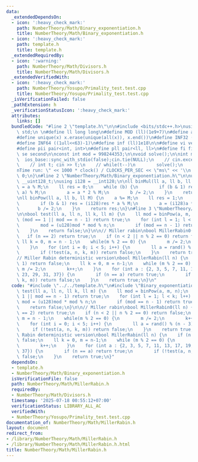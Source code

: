 ```yaml
---
data:
  _extendedDependsOn:
  - icon: ':heavy_check_mark:'
    path: NumberTheory/Math/Binary_exponentiation.h
    title: NumberTheory/Math/Binary_exponentiation.h
  - icon: ':heavy_check_mark:'
    path: template.h
    title: template.h
  _extendedRequiredBy:
  - icon: ':warning:'
    path: NumberTheory/Math/Divisors.h
    title: NumberTheory/Math/Divisors.h
  _extendedVerifiedWith:
  - icon: ':heavy_check_mark:'
    path: NumberTheory/Yosupo/Primality_test.test.cpp
    title: NumberTheory/Yosupo/Primality_test.test.cpp
  _isVerificationFailed: false
  _pathExtension: h
  _verificationStatusIcon: ':heavy_check_mark:'
  attributes:
    links: []
  bundledCode: "#line 2 \"template.h\"\n\n#include <bits/stdc++.h>\nusing namespace\
    \ std;\n \n#define ll long long\n#define MOD (ll)(1e9+7)\n#define all(x) (x).begin(),(x).end()\n\
    #define unique(x) x.erase(unique(all(x)), x.end())\n#define INF32 ((1ull<<31)-1)\n\
    #define INF64 ((1ull<<63)-1)\n#define inf (ll)1e18\n\n#define vi vector<int>\n\
    #define pii pair<int, int>\n#define pll pair<ll, ll>\n#define fi first\n#define\
    \ se second\n\nconst int mod = 998244353;\n\nvoid solve();\n\nint main(){\n  \
    \  ios_base::sync_with_stdio(false);cin.tie(NULL);\n    // cin.exceptions(cin.failbit);\n\
    \    // int t; cin >> t;\n    // while(t--)\n        solve();\n    cerr << \"\\\
    nTime run: \" << 1000 * clock() / CLOCKS_PER_SEC << \"ms\" << '\\n';\n    return\
    \ 0;\n}\n#line 2 \"NumberTheory/Math/Binary_exponentiation.h\"\n\nusing u128 =\
    \ __uint128_t;\nusing i128 = __int128;\n\nll binMul(ll a, ll b, ll M) {\n    a\
    \ = a % M;\n    ll res = 0;\n    while (b) {\n        if (b & 1) res = (res +\
    \ a) % M;\n        a = a * 2 % M;\n        b /= 2;\n    }\n    return res;\n}\n\
    \nll binPow(ll a, ll b, ll M) {\n    a %= M;\n    ll res = 1;\n    while (b) {\n\
    \        if (b & 1) res = (i128)res * a % M;\n        a = (i128)a * a % M;\n \
    \       b /= 2;\n    }\n    return res;\n}\n#line 3 \"NumberTheory/Math/MillerRabin.h\"\
    \n\nbool test(ll a, ll n, ll k, ll m) {\n    ll mod = binPow(a, m, n);\n    if\
    \ (mod == 1 || mod == n - 1) return true;\n    for (int l = 1; l < k; l++) {\n\
    \        mod = (u128)mod * mod % n;\n        if (mod == n - 1) return true;\n\
    \    }\n    return false;\n}\n\n// Miller rabin\nbool MillerRabin0(ll n) {\n \
    \   if (n == 2) return true;\n    if (n < 2 || n % 2 == 0) return false;\n   \
    \ ll k = 0, m = n - 1;\n    while(m % 2 == 0) {\n        m /= 2;\n        k++;\n\
    \    }\n    for (int i = 0; i < 5; i++) {\n        ll a = rand() % (n - 3) + 2;\n\
    \        if (!test(a, n, k, m)) return false;\n    }\n    return true;\n}\n\n\
    // Miller Rabin deterministic version\nbool MillerRabin(ll n) {\n    if (n <=\
    \ 1) return false;\n    ll k = 0, m = n-1;\n    while (m % 2 == 0) {\n       \
    \ m /= 2;\n        k++;\n    }\n    for (int a : {2, 3, 5, 7, 11, 13, 17, 19,\
    \ 23, 29, 31, 37}) {\n        if (n == a) return true;\n        if (!test(a, n,\
    \ k, m)) return false;\n    }\n    return true;\n}\n"
  code: "#include \"../../template.h\"\n#include \"Binary_exponentiation.h\"\n\nbool\
    \ test(ll a, ll n, ll k, ll m) {\n    ll mod = binPow(a, m, n);\n    if (mod ==\
    \ 1 || mod == n - 1) return true;\n    for (int l = 1; l < k; l++) {\n       \
    \ mod = (u128)mod * mod % n;\n        if (mod == n - 1) return true;\n    }\n\
    \    return false;\n}\n\n// Miller rabin\nbool MillerRabin0(ll n) {\n    if (n\
    \ == 2) return true;\n    if (n < 2 || n % 2 == 0) return false;\n    ll k = 0,\
    \ m = n - 1;\n    while(m % 2 == 0) {\n        m /= 2;\n        k++;\n    }\n\
    \    for (int i = 0; i < 5; i++) {\n        ll a = rand() % (n - 3) + 2;\n   \
    \     if (!test(a, n, k, m)) return false;\n    }\n    return true;\n}\n\n// Miller\
    \ Rabin deterministic version\nbool MillerRabin(ll n) {\n    if (n <= 1) return\
    \ false;\n    ll k = 0, m = n-1;\n    while (m % 2 == 0) {\n        m /= 2;\n\
    \        k++;\n    }\n    for (int a : {2, 3, 5, 7, 11, 13, 17, 19, 23, 29, 31,\
    \ 37}) {\n        if (n == a) return true;\n        if (!test(a, n, k, m)) return\
    \ false;\n    }\n    return true;\n}"
  dependsOn:
  - template.h
  - NumberTheory/Math/Binary_exponentiation.h
  isVerificationFile: false
  path: NumberTheory/Math/MillerRabin.h
  requiredBy:
  - NumberTheory/Math/Divisors.h
  timestamp: '2025-07-18 00:55:12+07:00'
  verificationStatus: LIBRARY_ALL_AC
  verifiedWith:
  - NumberTheory/Yosupo/Primality_test.test.cpp
documentation_of: NumberTheory/Math/MillerRabin.h
layout: document
redirect_from:
- /library/NumberTheory/Math/MillerRabin.h
- /library/NumberTheory/Math/MillerRabin.h.html
title: NumberTheory/Math/MillerRabin.h
---
```

